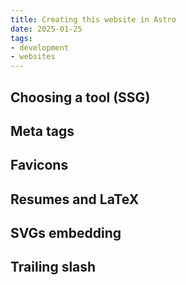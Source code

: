 ```yaml
---
title: Creating this website in Astro
date: 2025-01-25
tags:
- development
- websites
---
```


## Choosing a tool (SSG)

## Meta tags

## Favicons

## Resumes and LaTeX

## SVGs embedding

## Trailing slash
